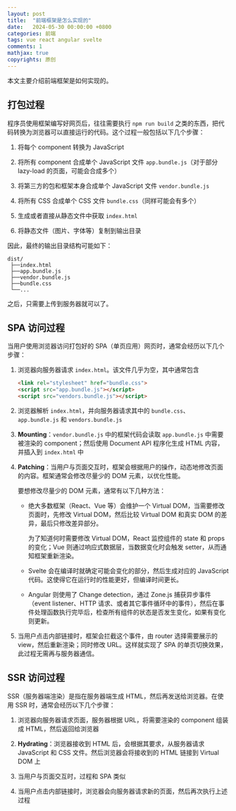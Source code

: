 ```yaml
---
layout: post
title:  "前端框架是怎么实现的"
date:   2024-05-30 00:00:00 +0800
categories: 前端
tags: vue react angular svelte
comments: 1
mathjax: true
copyrights: 原创
---
```


本文主要介绍前端框架是如何实现的。

## 打包过程

程序员使用框架编写好网页后，往往需要执行 `npm run build` 之类的东西，把代码转换为浏览器可以直接运行的代码。这个过程一般包括以下几个步骤：

1. 将每个 component 转换为 JavaScript

2. 将所有 component 合成单个 JavaScript 文件 `app.bundle.js`（对于部分 lazy-load 的页面，可能会合成多个）

3. 将第三方的包和框架本身合成单个 JavaScript 文件 `vendor.bundle.js`

4. 将所有 CSS 合成单个 CSS 文件 `bundle.css`（同样可能会有多个）

5. 生成或者直接从静态文件中获取 `index.html`

6. 将静态文件（图片、字体等）复制到输出目录

因此，最终的输出目录结构可能如下：

```plaintext
dist/
 ├──index.html
 ├──app.bundle.js
 ├──vendor.bundle.js
 ├──bundle.css
 └──...
```

之后，只需要上传到服务器就可以了。

## SPA 访问过程

当用户使用浏览器访问打包好的 SPA（单页应用）网页时，通常会经历以下几个步骤：

1. 浏览器向服务器请求 `index.html`。该文件几乎为空，其中通常包含

    ```html
    <link rel="stylesheet" href="bundle.css">
    <script src="app.bundle.js"></script>
    <script src="vendors.bundle.js"></script>
    ```

2. 浏览器解析 `index.html`，并向服务器请求其中的 `bundle.css`、`app.bundle.js` 和 `vendors.bundle.js`

3. **Mounting**：`vendor.bundle.js` 中的框架代码会读取 `app.bundle.js` 中需要被渲染的 component；然后使用 Document API 程序化生成 HTML 内容，并插入到 `index.html` 中

4. **Patching**：当用户与页面交互时，框架会根据用户的操作，动态地修改页面的内容。框架通常会修改尽量少的 DOM 元素，以优化性能。

    要想修改尽量少的 DOM 元素，通常有以下几种方法：

    - 绝大多数框架（React、Vue 等）会维护一个 Virtual DOM，当需要修改页面时，先修改 Virtual DOM，然后比较 Virtual DOM 和真实 DOM 的差异，最后只修改差异部分。

        为了知道何时需要修改 Virtual DOM，React 监控组件的 state 和 props 的变化；Vue 则通过响应式数据层，当数据变化时会触发 setter，从而通知框架重新渲染。

    - Svelte 会在编译时就确定可能会变化的部分，然后生成对应的 JavaScript 代码。这使得它在运行时的性能更好，但编译时间更长。

    - Angular 则使用了 Change detection，通过 Zone.js 捕获异步事件（event listener、HTTP 请求、或者其它事件循环中的事件），然后在事件处理函数执行完毕后，检查所有组件的状态是否发生变化，如果有变化则更新。

5. 当用户点击内部链接时，框架会拦截这个事件，由 router 选择需要展示的 view，然后重新渲染；同时修改 URL。这样就实现了 SPA 的单页切换效果，此过程无需再与服务器通信。

## SSR 访问过程

SSR（服务器端渲染）是指在服务器端生成 HTML，然后再发送给浏览器。在使用 SSR 时，通常会经历以下几个步骤：

1. 浏览器向服务器请求页面，服务器根据 URL，将需要渲染的 component 组装成 HTML，然后返回给浏览器

2. **Hydrating**：浏览器接收到 HTML 后，会根据其要求，从服务器请求 JavaScript 和 CSS 文件。然后浏览器会将接收到的 HTML 链接到 Virtual DOM 上

3. 当用户与页面交互时，过程和 SPA 类似

4. 当用户点击内部链接时，浏览器会向服务器请求新的页面，然后再次执行上述过程
